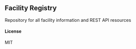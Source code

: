 ## Facility Registry

Repository for all facility information and REST API resources

#### License

MIT